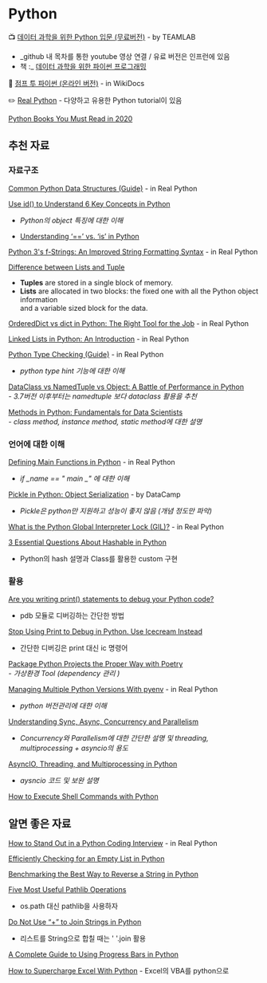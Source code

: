 # Python

📺 [데이터 과학을 위한 Python 입문 \(무료버전\)](https://github.com/TeamLab/introduction_to_python_TEAMLAB_MOOC) - by TEAMLAB  
  -  _github 내 목차를 통한 youtube 영상 연결 / 유료 버전은 인프런에 있음  
  -  책 :_ [데이터 과학을 위한 파이썬 프로그래밍](https://www.aladin.co.kr/shop/wproduct.aspx?ItemId=177235013)

📘 [점프 투 파이썬 \(온라인 버전\)](https://wikidocs.net/book/1) - in WikiDocs

✏️ [Real Python](https://realpython.com) - 다양하고 유용한 Python tutorial이 있음

[Python Books You Must Read in 2020](https://towardsdatascience.com/python-books-you-must-read-in-2020-a0fc33798bb)

## 추천 자료

### 자료구조

[Common Python Data Structures \(Guide\)](https://realpython.com/python-data-structures/#collectionsordereddict-remember-the-insertion-order-of-keys) - in Real Python

[Use id\(\) to Understand 6 Key Concepts in Python](https://medium.com/better-programming/use-id-to-understand-6-key-concepts-in-python-73e0bbd461ec)  
  -  _Python의 object 특징에 대한 이해_

* [Understanding ‘==’ vs. ‘is’ in Python](https://medium.com/better-programming/understanding-vs-is-in-python-2f8f7ae1dd23)

[Python 3's f-Strings: An Improved String Formatting Syntax](https://realpython.com/python-f-strings/) - in Real Python

[Difference between Lists and Tuple](https://codeburst.io/difference-between-lists-and-tuple-9153fc329cd)  
  -  **Tuples** are stored in a single block of memory.  
  -  **Lists** are allocated in two blocks: the fixed one with all the Python object information   
     and a variable sized block for the data.

[OrderedDict vs dict in Python: The Right Tool for the Job](https://realpython.com/python-ordereddict/) - in Real Python

[Linked Lists in Python: An Introduction](https://realpython.com/linked-lists-python/#performance-comparison-lists-vs-linked-lists) - in Real Python

[Python Type Checking \(Guide\)](https://realpython.com/python-type-checking%20) - in Real Python  
  -  _python type hint 기능에 대한 이해_

[DataClass vs NamedTuple vs Object: A Battle of Performance in Python](https://medium.com/@jacktator/dataclass-vs-namedtuple-vs-object-for-performance-optimization-in-python-691e234253b9)  
  _-  3.7버전 이후부터는 namedtuple 보다 dataclass 활용을 추천_

[Methods in Python: Fundamentals for Data Scientists](https://towardsdatascience.com/methods-in-python-fundamentals-for-data-scientists-6a9393b2c2e7)  
  _-  class method, instance method, static method에 대한 설명_ 

### 언어에 대한 이해

[Defining Main Functions in Python](https://realpython.com/python-main-function/) - in Real Python  
  -  _if  \_name  == " main \_" 에 대한 이해_

[Pickle in Python: Object Serialization](https://www.datacamp.com/community/tutorials/pickle-python-tutorial) - by DataCamp  
  -  _Pickle은 python만 지원하고 성능이 좋지 않음 \(개념 정도만 파악\)_

[What is the Python Global Interpreter Lock \(GIL\)?](https://realpython.com/python-gil/) - in Real Python

[3 Essential Questions About Hashable in Python](https://medium.com/better-programming/3-essential-questions-about-hashable-in-python-33e981042bcb)  
  -  Python의 hash 설명과 Class를 활용한 custom 구현 

### 활용

[Are you writing print\(\) statements to debug your Python code?](https://medium.com/analytics-vidhya/are-you-writing-print-statements-to-debug-your-python-code-690e6ba098e9)  
  -  pdb 모듈로 디버깅하는 간단한 방법 

[Stop Using Print to Debug in Python. Use Icecream Instead](https://towardsdatascience.com/stop-using-print-to-debug-in-python-use-icecream-instead-79e17b963fcc)

  - 간단한 디버깅은 print 대신 ic 명령어

[Package Python Projects the Proper Way with Poetry](https://hackersandslackers.com/python-poetry-package-manager/)  
  _-  가상환경 Tool \(dependency 관리 \)_

[Managing Multiple Python Versions With pyenv](https://realpython.com/intro-to-pyenv/) - in Real Python  
  -  _python 버전관리에 대한 이해_

[Understanding Sync, Async, Concurrency and Parallelism](https://medium.com/swlh/understanding-sync-async-concurrency-and-parallelism-166686008fa4)  
  -  _Concurrency와 Parallelism에 대한 간단한 설명 및 threading, multiprocessing + asyncio의 용도_

[AsyncIO, Threading, and Multiprocessing in Python](https://medium.com/analytics-vidhya/asyncio-threading-and-multiprocessing-in-python-4f5ff6ca75e8)  
  -  _aysncio 코드 및 보완 설명_

[How to Execute Shell Commands with Python](https://janakiev.com/blog/python-shell-commands/)

## 알면 좋은 자료

[How to Stand Out in a Python Coding Interview](https://realpython.com/python-coding-interview-tips/) - in Real Python

[Efficiently Checking for an Empty List in Python ](https://medium.com/swlh/efficiently-checking-for-an-empty-list-in-python-76b76099fbd3)

[Benchmarking the Best Way to Reverse a String in Python](https://medium.com/better-programming/benchmarking-the-best-way-to-reverse-a-string-in-python-9c73d87b1b1a)

[Five Most Useful Pathlib Operations](https://medium.com/swlh/five-most-useful-pathlib-operations-77f9c96790b3)  
  - os.path 대신 pathlib을 사용하자 

[Do Not Use “+” to Join Strings in Python](https://towardsdatascience.com/do-not-use-to-join-strings-in-python-f89908307273)  
  -  리스트를 String으로 합칠 때는 ' '.join 활용

[A Complete Guide to Using Progress Bars in Python](https://towardsdatascience.com/a-complete-guide-to-using-progress-bars-in-python-aa7f4130cda8)

[How to Supercharge Excel With Python](https://towardsdatascience.com/how-to-supercharge-excel-with-python-726b0f8e22c2) - Excel의 VBA를 python으로

